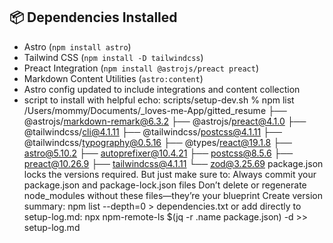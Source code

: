 ## 📦 Dependencies Installed

- Astro (`npm install astro`)
- Tailwind CSS (`npm install -D tailwindcss`)
- Preact Integration (`npm install @astrojs/preact preact`)
- Markdown Content Utilities (`astro:content`)
- Astro config updated to include integrations and content collection
- script to install with helpful echo: scripts/setup-dev.sh
% npm list
 /Users/mommy/Documents/_loves-me-App/gitted_resume
├── @astrojs/markdown-remark@6.3.2
├── @astrojs/preact@4.1.0
├── @tailwindcss/cli@4.1.11
├── @tailwindcss/postcss@4.1.11
├── @tailwindcss/typography@0.5.16
├── @types/react@19.1.8
├── astro@5.10.2
├── autoprefixer@10.4.21
├── postcss@8.5.6
├── preact@10.26.9
├── tailwindcss@4.1.11
└── zod@3.25.69
package.json locks the versions required. But just make sure to:
Always commit your package.json and package-lock.json files
Don’t delete or regenerate node_modules without these files—they’re your blueprint
Create version summary:
  npm list --depth=0 > dependencies.txt
or add directly to setup-log.md:
  npx npm-remote-ls $(jq -r .name package.json) -d >> setup-log.md

## 
